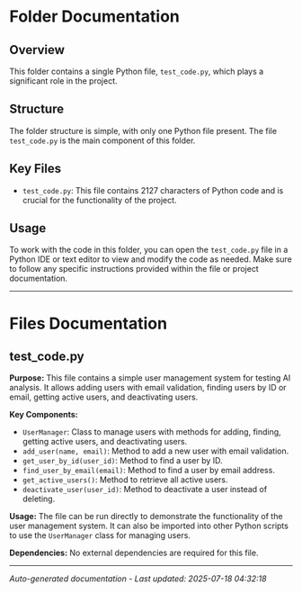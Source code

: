 # Folder Documentation

## Overview
This folder contains a single Python file, `test_code.py`, which plays a significant role in the project.

## Structure
The folder structure is simple, with only one Python file present. The file `test_code.py` is the main component of this folder.

## Key Files
- `test_code.py`: This file contains 2127 characters of Python code and is crucial for the functionality of the project.

## Usage
To work with the code in this folder, you can open the `test_code.py` file in a Python IDE or text editor to view and modify the code as needed. Make sure to follow any specific instructions provided within the file or project documentation.

---

# Files Documentation

## test_code.py

**Purpose:** This file contains a simple user management system for testing AI analysis. It allows adding users with email validation, finding users by ID or email, getting active users, and deactivating users.

**Key Components:**
- `UserManager`: Class to manage users with methods for adding, finding, getting active users, and deactivating users.
- `add_user(name, email)`: Method to add a new user with email validation.
- `get_user_by_id(user_id)`: Method to find a user by ID.
- `find_user_by_email(email)`: Method to find a user by email address.
- `get_active_users()`: Method to retrieve all active users.
- `deactivate_user(user_id)`: Method to deactivate a user instead of deleting.

**Usage:** The file can be run directly to demonstrate the functionality of the user management system. It can also be imported into other Python scripts to use the `UserManager` class for managing users.

**Dependencies:** No external dependencies are required for this file.

---
*Auto-generated documentation - Last updated: 2025-07-18 04:32:18*
